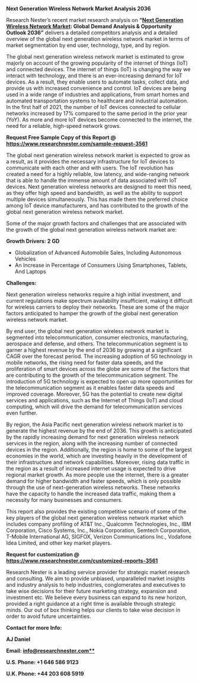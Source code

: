 ﻿**Next Generation Wireless Network Market Analysis 2036**

Research Nester’s recent market research analysis on **“[Next Generation Wireless Network Market](https://www.researchnester.com/reports/next-generation-wireless-network-market/3561): Global Demand Analysis & Opportunity Outlook 2036”** delivers a detailed competitors analysis and a detailed overview of the global next generation wireless network market in terms of market segmentation by end user, technology, type, and by region. 

The global next generation wireless network market is estimated to grow majorly on account of the growing popularity of the internet of things (IoT) and connected devices. The internet of things (IoT) is changing the way we interact with technology, and there is an ever-increasing demand for IoT devices. As a result, they enable users to automate tasks, collect data, and provide us with increased convenience and control. IoT devices are being used in a wide range of industries and applications, from smart homes and automated transportation systems to healthcare and industrial automation. In the first half of 2021, the number of IoT devices connected to cellular networks increased by 17% compared to the same period in the prior year (YoY). As more and more IoT devices become connected to the internet, the need for a reliable, high-speed network grows. 

**Request Free Sample Copy of this Report @ <https://www.researchnester.com/sample-request-3561>** 

The global next generation wireless network market is expected to grow as a result, as it provides the necessary infrastructure for IoT devices to communicate with each other and with users. The IoT revolution has created a need for a highly reliable, low latency, and wide-ranging network that is able to handle the immense amount of data associated with IoT devices. Next generation wireless networks are designed to meet this need, as they offer high speed and bandwidth, as well as the ability to support multiple devices simultaneously. This has made them the preferred choice among IoT device manufacturers, and has contributed to the growth of the global next generation wireless network market. 

Some of the major growth factors and challenges that are associated with the growth of the global next generation wireless network market are:

**Growth Drivers: 2 GD** 

- Globalization of Advanced Automobile Sales, Including Autonomous Vehicles 
- An Increase in Percentage of Consumers Using Smartphones, Tablets, And Laptops 

**Challenges:**

Next generation wireless networks require a high initial investment, and current regulations make spectrum availability insufficient, making it difficult for wireless carriers to deploy their networks. These are some of the major factors anticipated to hamper the growth of the global next generation wireless network market.

By end user, the global next generation wireless network market is segmented into telecommunication, consumer electronics, manufacturing, aerospace and defense, and others. The telecommunication segment is to garner a highest revenue by the end of 2036 by growing at a significant CAGR over the forecast period. The increasing adoption of 5G technology in mobile networks, the rising need for faster data speeds, and the proliferation of smart devices across the globe are some of the factors that are contributing to the growth of the telecommunication segment. The introduction of 5G technology is expected to open up more opportunities for the telecommunication segment as it enables faster data speeds and improved coverage. Moreover, 5G has the potential to create new digital services and applications, such as the Internet of Things (IoT) and cloud computing, which will drive the demand for telecommunication services even further.

By region, the Asia Pacific next generation wireless network market is to generate the highest revenue by the end of 2036. This growth is anticipated by the rapidly increasing demand for next generation wireless network services in the region, along with the increasing number of connected devices in the region. Additionally, the region is home to some of the largest economies in the world, which are investing heavily in the development of their infrastructure and network capabilities. Moreover, rising data traffic in the region as a result of increased internet usage is expected to drive regional market growth. As more people use the internet, there is a greater demand for higher bandwidth and faster speeds, which is only possible through the use of next-generation wireless networks. These networks have the capacity to handle the increased data traffic, making them a necessity for many businesses and consumers.

This report also provides the existing competitive scenario of some of the key players of the global next generation wireless network market which includes company profiling of AT&T Inc., Qualcomm Technologies, Inc., IBM Corporation, Cisco Systems, Inc., Nokia Corporation, Semtech Corporation, T-Mobile International AG, SIGFOX, Verizon Communications Inc., Vodafone Idea Limited, and other key market players.

**Request for customization @ <https://www.researchnester.com/customized-reports-3561>**   

Research Nester is a leading service provider for strategic market research and consulting. We aim to provide unbiased, unparalleled market insights and industry analysis to help industries, conglomerates and executives to take wise decisions for their future marketing strategy, expansion and investment etc. We believe every business can expand to its new horizon, provided a right guidance at a right time is available through strategic minds. Our out of box thinking helps our clients to take wise decision in order to avoid future uncertainties.

**Contact for more Info:**

**AJ Daniel**

**Email: [info@researchnester.com**](mailto:info@researchnester.com)**

**U.S. Phone: +1 646 586 9123** 

**U.K. Phone: +44 203 608 5919**

